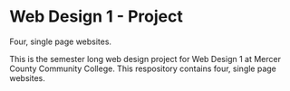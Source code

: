 # Web Design 1 - Project
Four, single page websites.

This is the semester long web design project for Web Design 1 at Mercer County Community College.
This respository contains four, single page websites.
